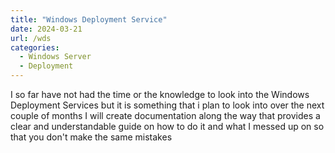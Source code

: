```yaml
---
title: "Windows Deployment Service"
date: 2024-03-21
url: /wds
categories:
  - Windows Server
  - Deployment
---
```

I so far have not had the time or the knowledge to look into the Windows Deployment Services but it is something that i plan to look into over the next couple of months I will create documentation along the way that provides a clear and understandable guide on how to do it and what I messed up on so that you don't make the same mistakes